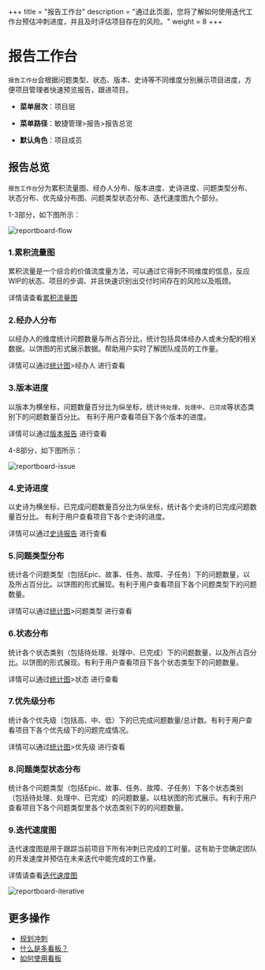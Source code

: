 ﻿+++
title = "报告工作台"
description = "通过此页面，您将了解如何使用迭代工作台预估冲刺进度，并且及时评估项目存在的风险。"
weight = 8
+++

# 报告工作台

`报告工作台`会根据问题类型、状态、版本、史诗等不同维度分别展示项目进度，方便项目管理者快速预览报告，跟进项目。

- **菜单层次**：项目层

- **菜单路径**：敏捷管理>报告>报告总览

- **默认角色**：项目成员

## 报告总览

`报告工作台`分为累积流量图、经办人分布、版本进度、史诗进度、问题类型分布、状态分布、优先级分布图、问题类型状态分布、迭代速度图九个部分。

1-3部分，如下图所示：

![reportboard-flow](/docs/user-guide/agile/report/img/reportboard-flow.png)

### 1.累积流量图
     
累积流量是一个综合的价值流度量方法，可以通过它得到不同维度的信息，反应WIP的状态、项目的步调、并且快速识别出交付时间存在的风险以及瓶颈。

详情请查看[累积流量图](../allreports/cumulative-flow/)

### 2.经办人分布

以经办人的维度统计问题数量与所占百分比，统计包括具体经办人或未分配的相关数据。以饼图的形式展示数据。帮助用户实时了解团队成员的工作量。

详情可以通过[统计图](../allreports/statistical)>经办人 进行查看

### 3.版本进度

以版本为横坐标，问题数量百分比为纵坐标，统计`待处理`、`处理中`、`已完成`等状态类别下的问题数量百分比。 有利于用户查看项目下各个版本的进度。

详情可以通过[版本报告](../allreports/version-report) 进行查看

4-8部分，如下图所示：

![reportboard-issue](/docs/user-guide/agile/report/img/reportboard-issue.png)

### 4.史诗进度
    
以史诗为横坐标，已完成问题数量百分比为纵坐标，统计各个史诗的已完成问题数量百分比。 有利于用户查看项目下各个史诗的进度。

详情可以通过[史诗报告](../allreports/epic-report) 进行查看

### 5.问题类型分布

统计各个问题类型（包括Epic、故事、任务、故障、子任务）下的问题数量，以及所占百分比。以饼图的形式展现。有利于用户查看项目下各个问题类型下的问题数量。

详情可以通过[统计图](../allreports/statistical)>问题类型 进行查看

### 6.状态分布

统计各个状态类别（包括待处理、处理中、已完成）下的问题数量，以及所占百分比。以饼图的形式展现。有利于用户查看项目下各个状态类型下的问题数量。

详情可以通过[统计图](../allreports/statistical)>状态 进行查看

### 7.优先级分布

统计各个优先级（包括高、中、低）下的已完成问题数量/总计数。有利于用户查看项目下各个优先级下的问题完成情况。

详情可以通过[统计图](../allreports/statistical)>优先级 进行查看

### 8.问题类型状态分布

统计各个问题类型（包括Epic、故事、任务、故障、子任务）下各个状态类别（包括待处理、处理中、已完成）的问题数量。以柱状图的形式展示。有利于用户查看项目下各个问题类型里各个状态类别下的的问题数量。

### 9.迭代速度图

迭代速度图是用于跟踪当前项目下所有冲刺已完成的工时量。这有助于您确定团队的开发速度并预估在未来迭代中能完成的工作量。

详情请查看[迭代速度图](../allreports/iterative-chart/)

![reportboard-iterative](/docs/user-guide/agile/report/img/reportboard-iterative.png)

## 更多操作

- [规划冲刺](../../backlog/sprint)
- [什么是多看板？](../../sprint/kanban)
- [如何使用看板](../../sprint/manage-kanban)





